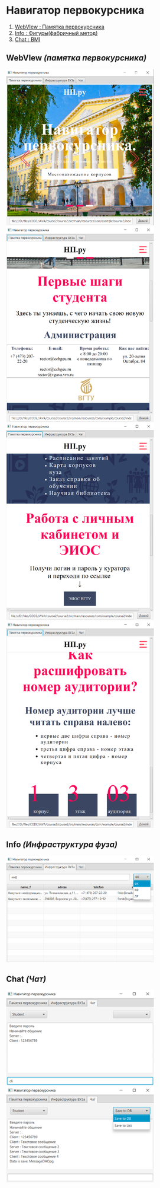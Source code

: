 # Навигатор первокурсника

1. [WebVIew : Памятка первокурсника](#WebVIew)
2. [Info : Фигуры(фабричный метод)](#Info)
3. [Chat : BMI](#Chat)


<a name="WebVIew"></a>
## WebVIew <i>(памятка первокурсника)</i>
<img src="img_7.png" alt="drawing" width="400"/>
<img src="img_1.png" alt="drawing" width="400"/>
<img src="img_2.png" alt="drawing" width="400"/>
<img src="img_3.png" alt="drawing" width="400"/>



<a name="Task1"></a>
## Info <i>(Инфраструктура фуза)</i>
<img src="img_4.png" alt="drawing" width="400"/>


<a name="Task1"></a>
## Chat <i>(Чат)</i>
<img src="img_5.png" alt="drawing" width="400"/>
<img src="img_6.png" alt="drawing" width="400"/>

